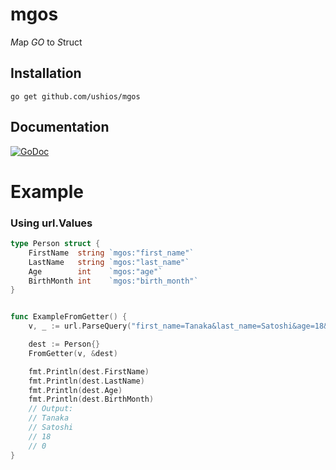 mgos
=====

*M*ap *GO* to *S*truct



Installation
-------------

```
go get github.com/ushios/mgos
```

Documentation
-------------

[![GoDoc](https://godoc.org/github.com/ushios/mgos?status.svg)](https://godoc.org/github.com/ushios/mgos)

Example
========

### Using url.Values 

```go
type Person struct {
	FirstName  string `mgos:"first_name"`
	LastName   string `mgos:"last_name"`
	Age        int    `mgos:"age"`
	BirthMonth int    `mgos:"birth_month"`
}


func ExampleFromGetter() {
	v, _ := url.ParseQuery("first_name=Tanaka&last_name=Satoshi&age=18&birth_month=January")

	dest := Person{}
	FromGetter(v, &dest)

	fmt.Println(dest.FirstName)
	fmt.Println(dest.LastName)
	fmt.Println(dest.Age)
	fmt.Println(dest.BirthMonth)
	// Output:
	// Tanaka
	// Satoshi
	// 18
	// 0
}
```
